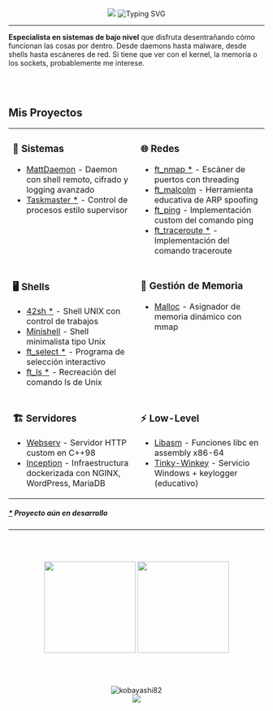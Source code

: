 <div align="center">

<img src="https://capsule-render.vercel.app/api?type=waving&color=gradient&customColorList=6&height=200&section=header&text=Kobayashi82&fontSize=40&fontColor=fff&animation=fadeIn&fontAlignY=32&desc=vzurera-&descAlignY=55&descSize=18"/>

<img src="https://readme-typing-svg.herokuapp.com?font=JetBrains+Mono&weight=600&size=24&duration=5000&pause=800&color=00D9FF&center=true&vCenter=true&multiline=false&random=true&width=600&height=160&lines=malloc()+or+die();segfault+is+my+middle+name;pointer+arithmetic+wizard;fork()+children+everywhere;SIGSEGV+my+old+friend;buffer+overflow+artist;assembly+is+just+spicy+C;shell+scripting+ninja;daemon+process+master;TCP+socket+magician;ARP+spoofing+for+fun;ptrace()+debugging+god;signal+handler+expert;memory+leak+detective;sudo+rm+-rf+/+survivor;kernel+panic+enthusiast;undefined+behavior+lover;valgrind+clean+or+bust;gdb+is+my+best+friend;stack+smashing+detected" alt="Typing SVG" />

</div>

---

**Especialista en sistemas de bajo nivel** que disfruta desentrañando cómo funcionan las cosas por dentro. Desde daemons hasta malware, desde shells hasta escáneres de red. Si tiene que ver con el kernel, la memoria o los sockets, probablemente me interese.

<br/><br/>
## Mis Proyectos

<table>
<tr>
<td width="50%" valign="top">

### 🔧 Sistemas
- [MattDaemon](https://github.com/Kobayashi82/MattDaemon) - Daemon con shell remoto, cifrado y logging avanzado
- [Taskmaster *](https://github.com/Kobayashi82/taskmaster) - Control de procesos estilo supervisor

</td>
<td width="50%" valign="top">

### 🌐 Redes
- [ft_nmap *](https://github.com/Kobayashi82/ft_nmap) - Escáner de puertos con threading
- [ft_malcolm](https://github.com/Kobayashi82/ft_malcolm) - Herramienta educativa de ARP spoofing
- [ft_ping](https://github.com/Kobayashi82/ft_ping) - Implementación custom del comando ping
- [ft_traceroute *](https://github.com/Kobayashi82/ft_traceroute) - Implementación del comando traceroute

</td>
</tr>

<tr>
<td width="33%" valign="top">

### 🖥️ Shells
- [42sh *](https://github.com/Kobayashi82/42sh) - Shell UNIX con control de trabajos
- [Minishell](https://github.com/Kobayashi82/minishell) - Shell minimalista tipo Unix
- [ft_select *](https://github.com/Kobayashi82/ft_select) - Programa de selección interactivo
- [ft_ls *](https://github.com/Kobayashi82/ft_ls) - Recreación del comando ls de Unix

</td>
<td width="33%" valign="top">

### 💾 Gestión de Memoria
- [Malloc](https://github.com/Kobayashi82/malloc) - Asignador de memoria dinámico con mmap

</td>
<tr>

<td width="33%" valign="top">

### 🏗️ Servidores
- [Webserv](https://github.com/Kobayashi82/webserv) - Servidor HTTP custom en C++98
- [Inception](https://github.com/Kobayashi82/inception) - Infraestructura dockerizada con NGINX, WordPress, MariaDB

</td>
<td width="33%" valign="top">

### ⚡ Low-Level
- [Libasm](https://github.com/Kobayashi82/libasm) - Funciones libc en assembly x86-64
- [Tinky-Winkey](https://github.com/Kobayashi82/tinky-winkey) - Servicio Windows + keylogger (educativo)

</td>
</tr>
</table>

##### [*]() Proyecto aún en desarrollo

---
<br/><br/>
<div align="center">
 
<img height="180em" src="https://github-readme-stats.vercel.app/api?username=Kobayashi82&show_icons=true&theme=tokyonight&include_all_commits=true&count_private=true"/>
<img height="180em" src="https://github-readme-stats.vercel.app/api/top-langs/?username=Kobayashi82&layout=compact&langs_count=7&theme=tokyonight"/>

</div>

<br/><br/>

<div align="center">

<img src="https://komarev.com/ghpvc/?username=Kobayashi82&label=Profile%20views&color=0e75b6&style=flat" alt="kobayashi82" />

</div>

<div align="center">

<img src="https://capsule-render.vercel.app/api?type=waving&color=gradient&customColorList=6&height=200&section=footer"/>

</div>
